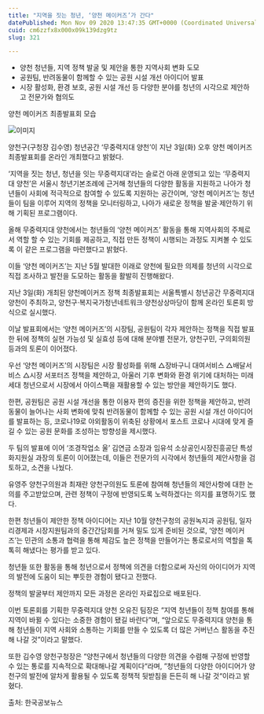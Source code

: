 ```yaml
---
title: "지역을 짓는 청년, ‘양천 메이커즈’가 간다"
datePublished: Mon Nov 09 2020 13:47:35 GMT+0000 (Coordinated Universal Time)
cuid: cm6zzfx8x000x09k139dzg9tz
slug: 321

---
```



- 양천 청년들, 지역 정책 발굴 및 제안을 통한 지역사회 변화 도모
- 공원팀, 반려동물이 함께할 수 있는 공원 시설 개선 아이디어 발표
- 시장 활성화, 환경 보호, 공원 시설 개선 등 다양한 분야를 청년의 시각으로 제안하고 전문가와 협의도

양천 메이커즈 최종발표회 모습

![이미지](https://cdn.hashnode.com/res/hashnode/image/upload/v1739248148556/4c211372-9dc9-4680-9d9e-6ed13d14f1c4.jpeg)

양천구(구청장 김수영) 청년공간 ‘무중력지대 양천’이 지난 3일(화) 오후 양천 메이커즈 최종발표회를 온라인 개최했다고 밝혔다.

‘지역을 짓는 청년, 청년을 잇는 무중력지대’라는 슬로건 아래 운영되고 있는 ‘무중력지대 양천’은 서울시 청년기본조례에 근거해 청년들의 다양한 활동을 지원하고 나아가 청년들이 사회에 적극적으로 참여할 수 있도록 지원하는 공간이며, ‘양천 메이커즈’는 청년들이 팀을 이루어 지역의 정책을 모니터링하고, 나아가 새로운 정책을 발굴·제안하기 위해 기획된 프로그램이다.

올해 무중력지대 양천에서는 청년들의 ‘양천 메이커즈’ 활동을 통해 지역사회의 주체로서 역할 할 수 있는 기회를 제공하고, 직접 만든 정책이 시행되는 과정도 지켜볼 수 있도록 이 같은 프로그램을 마련했다고 밝혔다.

이들 ‘양천 메이커즈’는 지난 5월 발대한 이래로 양천에 필요한 의제를 청년의 시각으로 직접 조사하고 발전을 도모하는 활동을 활발히 진행해왔다.

지난 3일(화) 개최된 양천메이커즈 정책 최종발표회는 서울특별시 청년공간 무중력지대 양천이 주최하고, 양천구·복지국가청년네트워크·양천상상마당이 함께 온라인 토론회 방식으로 실시했다.

이날 발표회에서는 ‘양천 메이커즈’의 시장팀, 공원팀이 각자 제안하는 정책을 직접 발표한 뒤에 정책의 실현 가능성 및 실효성 등에 대해 분야별 전문가, 양천구민, 구의회의원 등과의 토론이 이어졌다.

우선 ‘양천 메이커즈’의 시장팀은 시장 활성화를 위해 △장바구니 대여서비스 △배달서비스 △시장 서포터즈 정책을 제안하고, 아울러 기후 변화와 환경 위기에 대처하는 미래세대 청년으로서 시장에서 아이스팩을 재활용할 수 있는 방안을 제안하기도 했다.

한편, 공원팀은 공원 시설 개선을 통한 이용자 편의 증진을 위한 정책을 제안하고, 반려동물이 늘어나는 사회 변화에 맞춰 반려동물이 함께할 수 있는 공원 시설 개선 아이디어를 발표하는 등, 코로나19로 야외활동이 위축된 상황에서 포스트 코로나 시대에 맞게 즐길 수 있는 공원 문화를 조성하는 방향성을 제시했다.

두 팀의 발표에 이어 ‘조경작업소 울’ 김연금 소장과 임유석 소상공인시장진흥공단 특성화지원실 과장의 토론이 이어졌는데, 이들은 전문가의 시각에서 청년들의 제안사항을 검토하고, 소견을 나눴다.

유영주 양천구의원과 최재란 양천구의원도 토론에 참여해 청년들의 제안사항에 대한 논의를 주고받았으며, 관련 정책이 구정에 반영되도록 노력하겠다는 의지를 표명하기도 했다.

한편 청년들이 제안한 정책 아이디어는 지난 10월 양천구청의 공원녹지과 공원팀, 일자리경제과 시장지원팀과의 중간간담회를 거쳐 밀도 있게 준비된 것으로, ‘양천 메이커즈’는 민관의 소통과 협력을 통해 체감도 높은 정책을 만들어가는 통로로서의 역할을 톡톡히 해냈다는 평가를 받고 있다.

청년들 또한 활동을 통해 청년으로서 정책에 의견을 더함으로써 자신의 아이디어가 지역의 발전에 도움이 되는 뿌듯한 경험이 됐다고 전했다.

정책의 발굴부터 제안까지 모든 과정은 온라인 자료집으로 배포된다.

이번 토론회를 기획한 무중력지대 양천 오유진 팀장은 “지역 청년들이 정책 참여를 통해 지역이 바뀔 수 있다는 소중한 경험이 됐길 바란다”며, “앞으로도 무중력지대 양천을 통해 청년들이 지역 사회와 소통하는 기회를 만들 수 있도록 더 많은 거버넌스 활동을 추진해 나갈 것”이라고 말했다.

또한 김수영 양천구청장은 “양천구에서 청년들의 다양한 의견을 수렴해 구정에 반영할 수 있는 통로를 지속적으로 확대해나갈 계획이다“라며, ”청년들의 다양한 아이디어가 양천구의 발전에 알차게 활용될 수 있도록 정책적 뒷받침을 든든히 해 나갈 것“이라고 밝혔다.

출처: 한국공보뉴스
